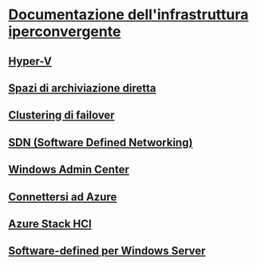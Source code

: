 # [Documentazione dell'infrastruttura iperconvergente](index.yml)
## [Hyper-V](../virtualization/hyper-v/index.md)
## [Spazi di archiviazione diretta](../storage/storage-spaces/storage-spaces-direct-overview.md)
## [Clustering di failover](../failover-clustering/failover-clustering-overview.md)
## [SDN (Software Defined Networking)](https://docs.microsoft.com/windows-server/networking/sdn/)
## [Windows Admin Center](../manage/windows-admin-center/overview.md)
## [Connettersi ad Azure](../azure-hybrid-services/index.md)
## [Azure Stack HCI](https://docs.microsoft.com/azure-stack/operator/azure-stack-hci-overview)
## [Software-defined per Windows Server](https://www.microsoft.com/en-us/cloud-platform/software-defined-datacenter)
